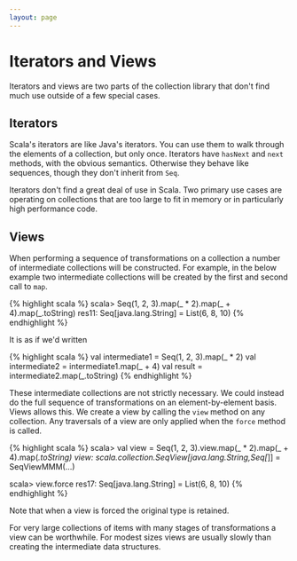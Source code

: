 ```yaml
---
layout: page
---
```


# Iterators and Views

Iterators and views are two parts of the collection library that don't find much use outside of a few special cases.

## Iterators

Scala's iterators are like Java's iterators. You can use them to walk through the elements of a collection, but only once. Iterators have `hasNext` and `next` methods, with the obvious semantics. Otherwise they behave like sequences, though they don't inherit from `Seq`.

Iterators don't find a great deal of use in Scala. Two primary use cases are operating on collections that are too large to fit in memory or in particularly high performance code.


## Views

When performing a sequence of transformations on a collection a number of intermediate collections will be constructed. For example, in the below example two intermediate collections will be created by the first and second call to `map`.

{% highlight scala %}
scala> Seq(1, 2, 3).map(_ * 2).map(_ + 4).map(_.toString)
res11: Seq[java.lang.String] = List(6, 8, 10)
{% endhighlight %}

It is as if we'd written

{% highlight scala %}
val intermediate1 = Seq(1, 2, 3).map(_ * 2)
val intermediate2 = intermediate1.map(_ + 4)
val result = intermediate2.map(_.toString)
{% endhighlight %}

These intermediate collections are not strictly necessary. We could instead do the full sequence of transformations on an element-by-element basis. Views allows this. We create a view by calling the `view` method on any collection. Any traversals of a view are only applied when the `force` method is called.

{% highlight scala %}
scala> val view = Seq(1, 2, 3).view.map(_ * 2).map(_ + 4).map(_.toString)
view: scala.collection.SeqView[java.lang.String,Seq[_]] = SeqViewMMM(...)

scala> view.force
res17: Seq[java.lang.String] = List(6, 8, 10)
{% endhighlight %}

Note that when a view is forced the original type is retained.

For very large collections of items with many stages of transformations a view can be worthwhile. For modest sizes views are usually slowly than creating the intermediate data structures.
